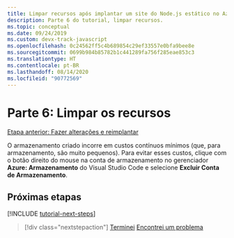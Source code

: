 ```yaml
---
title: Limpar recursos após implantar um site do Node.js estático no Azure
description: Parte 6 do tutorial, limpar recursos.
ms.topic: conceptual
ms.date: 09/24/2019
ms.custom: devx-track-javascript
ms.openlocfilehash: 0c24562ff5c4b689854c29ef33557e0bfa9bee8e
ms.sourcegitcommit: 0699b984b85782b1c441289fa756f285eae853c3
ms.translationtype: HT
ms.contentlocale: pt-BR
ms.lasthandoff: 08/14/2020
ms.locfileid: "90772569"
---
```

# <a name="part-6-clean-up-resources"></a>Parte 6: Limpar os recursos

[Etapa anterior: Fazer alterações e reimplantar](tutorial-vscode-static-website-node-05.md)

O armazenamento criado incorre em custos contínuos mínimos (que, para armazenamento, são muito pequenos). Para evitar esses custos, clique com o botão direito do mouse na conta de armazenamento no gerenciador **Azure: Armazenamento** do Visual Studio Code e selecione **Excluir Conta de Armazenamento**.

## <a name="next-steps"></a>Próximas etapas

[!INCLUDE [tutorial-next-steps](includes/tutorial-next-steps.md)]

> [!div class="nextstepaction"]
> [Terminei](node-howto-create-static-site-jamstack.md) [Encontrei um problema](https://www.research.net/r/PWZWZ52?tutorial=node-deployment-staticwebsite&step=clean-up-resources)
